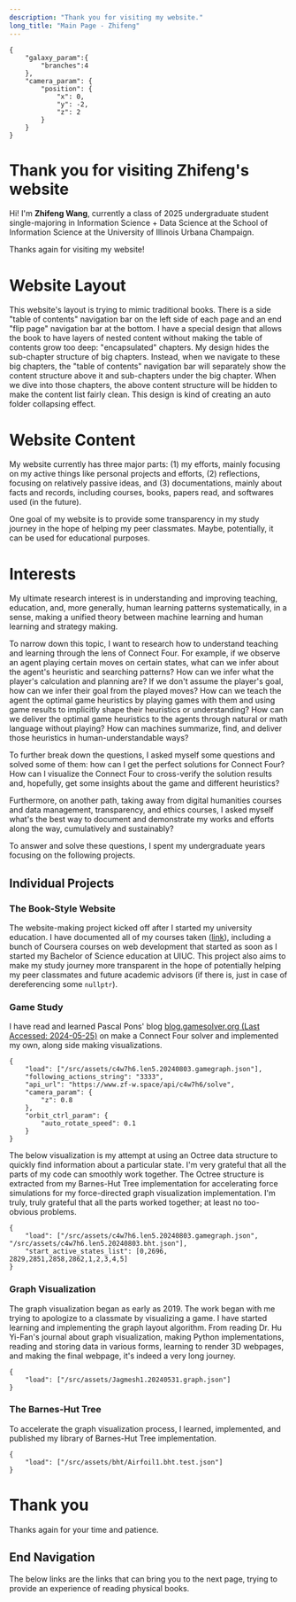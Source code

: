```yaml
---
description: "Thank you for visiting my website."
long_title: "Main Page - Zhifeng"
---
```


```json#fun_galaxy
{
    "galaxy_param":{
        "branches":4
    },
    "camera_param": {
        "position": {
            "x": 0,
            "y": -2,
            "z": 2
        }
    }
}
```

# Thank you for visiting Zhifeng's website

Hi! I'm **Zhifeng Wang**, currently a class of 2025 undergraduate student single-majoring in Information Science + Data Science at the School of Information Science at the University of Illinois Urbana Champaign.

Thanks again for visiting my website!

# Website Layout

This website's layout is trying to mimic traditional books. There is a side "table of contents" navigation bar on the left side of each page and an end "flip page" navigation bar at the bottom. I have a special design that allows the book to have layers of nested content without making the table of contents grow too deep: "encapsulated" chapters. My design hides the sub-chapter structure of big chapters. Instead, when we navigate to these big chapters, the "table of contents" navigation bar will separately show the content structure above it and sub-chapters under the big chapter. When we dive into those chapters, the above content structure will be hidden to make the content list fairly clean. This design is kind of creating an auto folder collapsing effect.

# Website Content

My website currently has three major parts: (1) my efforts, mainly focusing on my active things like personal projects and efforts, (2) reflections, focusing on relatively passive ideas, and (3) documentations, mainly about facts and records, including courses, books, papers read, and softwares used (in the future).

One goal of my website is to provide some transparency in my study journey in the hope of helping my peer classmates. Maybe, potentially, it can be used for educational purposes.

# Interests

My ultimate research interest is in understanding and improving teaching, education, and, more generally, human learning patterns systematically, in a sense, making a unified theory between machine learning and human learning and strategy making.

To narrow down this topic, I want to research how to understand teaching and learning through the lens of Connect Four. For example, if we observe an agent playing certain moves on certain states, what can we infer about the agent's heuristic and searching patterns? How can we infer what the player's calculation and planning are? If we don't assume the player's goal, how can we infer their goal from the played moves? How can we teach the agent the optimal game heuristics by playing games with them and using game results to implicitly shape their heuristics or understanding? How can we deliver the optimal game heuristics to the agents through natural or math language without playing? How can machines summarize, find, and deliver those heuristics in human-understandable ways?

To further break down the questions, I asked myself some questions and solved some of them: how can I get the perfect solutions for Connect Four? How can I visualize the Connect Four to cross-verify the solution results and, hopefully, get some insights about the game and different heuristics?

Furthermore, on another path, taking away from digital humanities courses and data management, transparency, and ethics courses, I asked myself what's the best way to document and demonstrate my works and efforts along the way, cumulatively and sustainably?

To answer and solve these questions, I spent my undergraduate years focusing on the following projects.

## Individual Projects

### The Book-Style Website

The website-making project kicked off after I started my university education. I have documented all of my courses taken ([link](/docs/courses/)), including a bunch of Coursera courses on web development that started as soon as I started my Bachelor of Science education at UIUC. This project also aims to make my study journey more transparent in the hope of potentially helping my peer classmates and future academic advisors (if there is, just in case of dereferencing some `nullptr`).

### Game Study

I have read and learned Pascal Pons' blog [blog.gamesolver.org (Last Accessed: 2024-05-25)](http://blog.gamesolver.org) on make a Connect Four solver and implemented my own, along side making visualizations.

```json#con4_graph
{
    "load": ["/src/assets/c4w7h6.len5.20240803.gamegraph.json"],
    "following_actions_string": "3333",
    "api_url": "https://www.zf-w.space/api/c4w7h6/solve",
    "camera_param": {
        "z": 0.8
    },
    "orbit_ctrl_param": {
        "auto_rotate_speed": 0.1
    }
}
```

The below visualization is my attempt at using an Octree data structure to quickly find information about a particular state. I'm very grateful that all the parts of my code can smoothly work together. The Octree structure is extracted from my Barnes-Hut Tree implementation for accelerating force simulations for my force-directed graph visualization implementation. I'm truly, truly grateful that all the parts worked together; at least no too-obvious problems.

```json#con4_bhtree
{
    "load": ["/src/assets/c4w7h6.len5.20240803.gamegraph.json", "/src/assets/c4w7h6.len5.20240803.bht.json"],
    "start_active_states_list": [0,2696, 2829,2851,2858,2862,1,2,3,4,5]
}
```

### Graph Visualization

The graph visualization began as early as 2019. The work began with me trying to apologize to a classmate by visualizing a game. I have started learning and implementing the graph layout algorithm. From reading Dr. Hu Yi-Fan's journal about graph visualization, making Python implementations, reading and storing data in various forms, learning to render 3D webpages, and making the final webpage, it's indeed a very long journey.

```json#graph
{
    "load": ["/src/assets/Jagmesh1.20240531.graph.json"]
}
```

### The Barnes-Hut Tree

To accelerate the graph visualization process, I learned, implemented, and published my library of Barnes-Hut Tree implementation.

```json#graph
{
    "load": ["/src/assets/bht/Airfoil1.bht.test.json"]
}
```

# Thank you

Thanks again for your time and patience.

## End Navigation

The below links are the links that can bring you to the next page, trying to provide an experience of reading physical books.
